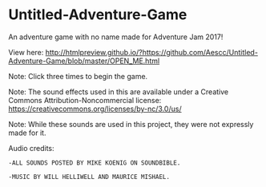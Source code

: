 # Untitled-Adventure-Game

An adventure game with no name made for Adventure Jam 2017!

View here: http://htmlpreview.github.io/?https://github.com/Aescc/Untitled-Adventure-Game/blob/master/OPEN_ME.html

Note: Click three times to begin the game.

Note: The sound effects used in this are available under a Creative Commons Attribution-Noncommercial license: https://creativecommons.org/licenses/by-nc/3.0/us/

Note: While these sounds are used in this project, they were not expressly made for it.

Audio credits:

	-ALL SOUNDS POSTED BY MIKE KOENIG ON SOUNDBIBLE.
	
	-MUSIC BY WILL HELLIWELL AND MAURICE MISHAEL.
